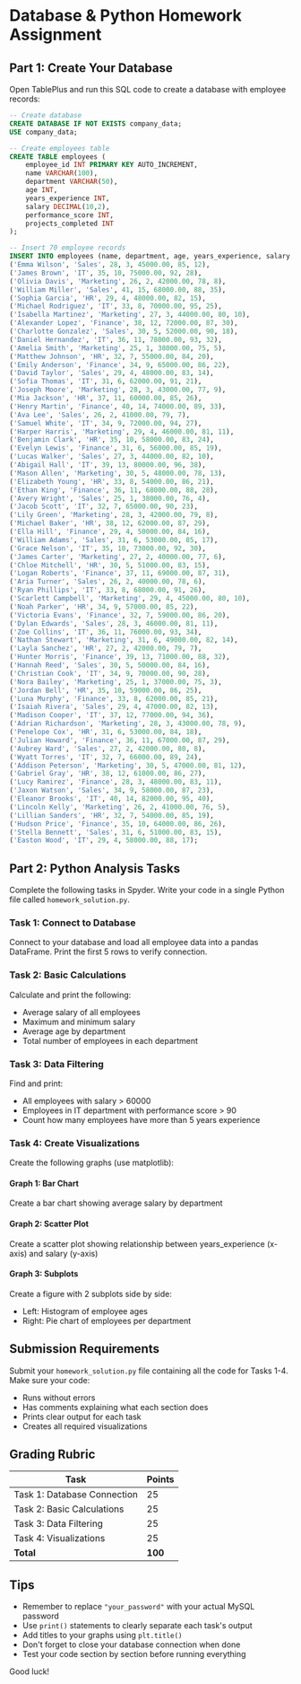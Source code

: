 # Database & Python Homework Assignment

## Part 1: Create Your Database

Open TablePlus and run this SQL code to create a database with employee records:

```sql
-- Create database
CREATE DATABASE IF NOT EXISTS company_data;
USE company_data;

-- Create employees table
CREATE TABLE employees (
    employee_id INT PRIMARY KEY AUTO_INCREMENT,
    name VARCHAR(100),
    department VARCHAR(50),
    age INT,
    years_experience INT,
    salary DECIMAL(10,2),
    performance_score INT,
    projects_completed INT
);

-- Insert 70 employee records
INSERT INTO employees (name, department, age, years_experience, salary, performance_score, projects_completed) VALUES
('Emma Wilson', 'Sales', 28, 3, 45000.00, 85, 12),
('James Brown', 'IT', 35, 10, 75000.00, 92, 28),
('Olivia Davis', 'Marketing', 26, 2, 42000.00, 78, 8),
('William Miller', 'Sales', 41, 15, 68000.00, 88, 35),
('Sophia Garcia', 'HR', 29, 4, 48000.00, 82, 15),
('Michael Rodriguez', 'IT', 33, 8, 70000.00, 95, 25),
('Isabella Martinez', 'Marketing', 27, 3, 44000.00, 80, 10),
('Alexander Lopez', 'Finance', 38, 12, 72000.00, 87, 30),
('Charlotte Gonzalez', 'Sales', 30, 5, 52000.00, 90, 18),
('Daniel Hernandez', 'IT', 36, 11, 78000.00, 93, 32),
('Amelia Smith', 'Marketing', 25, 1, 38000.00, 75, 5),
('Matthew Johnson', 'HR', 32, 7, 55000.00, 84, 20),
('Emily Anderson', 'Finance', 34, 9, 65000.00, 86, 22),
('David Taylor', 'Sales', 29, 4, 48000.00, 83, 14),
('Sofia Thomas', 'IT', 31, 6, 62000.00, 91, 21),
('Joseph Moore', 'Marketing', 28, 3, 43000.00, 77, 9),
('Mia Jackson', 'HR', 37, 11, 60000.00, 85, 26),
('Henry Martin', 'Finance', 40, 14, 74000.00, 89, 33),
('Ava Lee', 'Sales', 26, 2, 41000.00, 79, 7),
('Samuel White', 'IT', 34, 9, 72000.00, 94, 27),
('Harper Harris', 'Marketing', 29, 4, 46000.00, 81, 11),
('Benjamin Clark', 'HR', 35, 10, 58000.00, 83, 24),
('Evelyn Lewis', 'Finance', 31, 6, 56000.00, 85, 19),
('Lucas Walker', 'Sales', 27, 3, 44000.00, 82, 10),
('Abigail Hall', 'IT', 39, 13, 80000.00, 96, 38),
('Mason Allen', 'Marketing', 30, 5, 48000.00, 78, 13),
('Elizabeth Young', 'HR', 33, 8, 54000.00, 86, 21),
('Ethan King', 'Finance', 36, 11, 68000.00, 88, 28),
('Avery Wright', 'Sales', 25, 1, 38000.00, 76, 4),
('Jacob Scott', 'IT', 32, 7, 65000.00, 90, 23),
('Lily Green', 'Marketing', 28, 3, 42000.00, 79, 8),
('Michael Baker', 'HR', 38, 12, 62000.00, 87, 29),
('Ella Hill', 'Finance', 29, 4, 50000.00, 84, 16),
('William Adams', 'Sales', 31, 6, 53000.00, 85, 17),
('Grace Nelson', 'IT', 35, 10, 73000.00, 92, 30),
('James Carter', 'Marketing', 27, 2, 40000.00, 77, 6),
('Chloe Mitchell', 'HR', 30, 5, 51000.00, 83, 15),
('Logan Roberts', 'Finance', 37, 11, 69000.00, 87, 31),
('Aria Turner', 'Sales', 26, 2, 40000.00, 78, 6),
('Ryan Phillips', 'IT', 33, 8, 68000.00, 91, 26),
('Scarlett Campbell', 'Marketing', 29, 4, 45000.00, 80, 10),
('Noah Parker', 'HR', 34, 9, 57000.00, 85, 22),
('Victoria Evans', 'Finance', 32, 7, 59000.00, 86, 20),
('Dylan Edwards', 'Sales', 28, 3, 46000.00, 81, 11),
('Zoe Collins', 'IT', 36, 11, 76000.00, 93, 34),
('Nathan Stewart', 'Marketing', 31, 6, 49000.00, 82, 14),
('Layla Sanchez', 'HR', 27, 2, 42000.00, 79, 7),
('Hunter Morris', 'Finance', 39, 13, 71000.00, 88, 32),
('Hannah Reed', 'Sales', 30, 5, 50000.00, 84, 16),
('Christian Cook', 'IT', 34, 9, 70000.00, 90, 28),
('Nora Bailey', 'Marketing', 25, 1, 37000.00, 75, 3),
('Jordan Bell', 'HR', 35, 10, 59000.00, 86, 25),
('Luna Murphy', 'Finance', 33, 8, 62000.00, 85, 21),
('Isaiah Rivera', 'Sales', 29, 4, 47000.00, 82, 13),
('Madison Cooper', 'IT', 37, 12, 77000.00, 94, 36),
('Adrian Richardson', 'Marketing', 28, 3, 43000.00, 78, 9),
('Penelope Cox', 'HR', 31, 6, 53000.00, 84, 18),
('Julian Howard', 'Finance', 36, 11, 67000.00, 87, 29),
('Aubrey Ward', 'Sales', 27, 2, 42000.00, 80, 8),
('Wyatt Torres', 'IT', 32, 7, 66000.00, 89, 24),
('Addison Peterson', 'Marketing', 30, 5, 47000.00, 81, 12),
('Gabriel Gray', 'HR', 38, 12, 61000.00, 86, 27),
('Lucy Ramirez', 'Finance', 28, 3, 48000.00, 83, 11),
('Jaxon Watson', 'Sales', 34, 9, 58000.00, 87, 23),
('Eleanor Brooks', 'IT', 40, 14, 82000.00, 95, 40),
('Lincoln Kelly', 'Marketing', 26, 2, 41000.00, 76, 5),
('Lillian Sanders', 'HR', 32, 7, 54000.00, 85, 19),
('Hudson Price', 'Finance', 35, 10, 64000.00, 86, 26),
('Stella Bennett', 'Sales', 31, 6, 51000.00, 83, 15),
('Easton Wood', 'IT', 29, 4, 58000.00, 88, 17);
```

## Part 2: Python Analysis Tasks

Complete the following tasks in Spyder. Write your code in a single Python file called `homework_solution.py`.

### Task 1: Connect to Database
Connect to your database and load all employee data into a pandas DataFrame. Print the first 5 rows to verify connection.

### Task 2: Basic Calculations
Calculate and print the following:
- Average salary of all employees
- Maximum and minimum salary
- Average age by department
- Total number of employees in each department

### Task 3: Data Filtering
Find and print:
- All employees with salary > 60000
- Employees in IT department with performance score > 90
- Count how many employees have more than 5 years experience

### Task 4: Create Visualizations
Create the following graphs (use matplotlib):

#### Graph 1: Bar Chart
Create a bar chart showing average salary by department

#### Graph 2: Scatter Plot
Create a scatter plot showing relationship between years_experience (x-axis) and salary (y-axis)

#### Graph 3: Subplots
Create a figure with 2 subplots side by side:
- Left: Histogram of employee ages
- Right: Pie chart of employees per department

## Submission Requirements

Submit your `homework_solution.py` file containing all the code for Tasks 1-4. Make sure your code:
- Runs without errors
- Has comments explaining what each section does
- Prints clear output for each task
- Creates all required visualizations

## Grading Rubric

| Task | Points |
|------|--------|
| Task 1: Database Connection | 25 |
| Task 2: Basic Calculations | 25 |
| Task 3: Data Filtering | 25 |
| Task 4: Visualizations | 25 |
| **Total** | **100** |

## Tips
- Remember to replace `"your_password"` with your actual MySQL password
- Use `print()` statements to clearly separate each task's output
- Add titles to your graphs using `plt.title()`
- Don't forget to close your database connection when done
- Test your code section by section before running everything

Good luck!